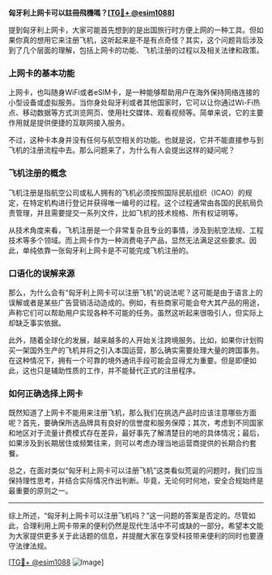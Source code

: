 **匈牙利上网卡可以註冊飛機嗎？[[TG💪+ @esim1088](https://t.me/s/esim1088)]**

提到匈牙利上网卡，大家可能首先想到的是出国旅行时方便上网的一种工具。但如果你真的想用它来注册飞机，这听起来是不是有点奇怪？其实，这个问题背后涉及到了几个层面的理解，包括上网卡的功能、飞机注册的过程以及相关法律和政策。

### 上网卡的基本功能

上网卡，也叫随身WiFi或者eSIM卡，是一种能够帮助用户在海外保持网络连接的小型设备或虚拟服务。当你身处匈牙利或者其他国家时，它可以让你通过Wi-Fi热点、移动数据等方式浏览网页、使用社交媒体、观看视频等。简单来说，它的主要作用就是提供便捷的互联网接入服务。

不过，这种卡本身并没有任何与航空相关的功能。也就是说，它并不能直接参与到飞机的注册流程中去。那么问题来了，为什么有人会提出这样的疑问呢？

### 飞机注册的概念

飞机注册是指航空公司或私人拥有的飞机必须按照国际民航组织（ICAO）的规定，在特定机构进行登记并获得唯一编号的过程。这个过程通常由各国的民航局负责管理，并且需要提交一系列文件，比如飞机的技术规格、所有权证明等。

从技术角度来看，飞机注册是一个非常复杂且专业的事情，涉及到航空法规、工程技术等多个领域。而上网卡作为一种消费电子产品，显然无法满足这些要求。因此，单纯依靠一张匈牙利上网卡是不可能完成飞机注册的。

### 口语化的误解来源

那么，为什么会有“匈牙利上网卡可以注册飞机”的说法呢？这可能是由于语言上的误解或者是某些广告营销活动造成的。例如，有些商家可能会夸大其产品的用途，声称它们可以帮助用户实现各种不可能的任务。虽然这听起来很吸引人，但实际上却缺乏事实依据。

此外，随着全球化的发展，越来越多的人开始关注跨境服务。比如，如果你计划购买一架国外生产的飞机并将之引入本国运营，那么确实需要处理大量的跨国事务。在这种情况下，拥有一个可靠的境外通讯手段可能会显得尤为重要。但是即便如此，这也只是辅助性质的工作，并不能替代正式的注册程序。

### 如何正确选择上网卡

既然知道了上网卡不能用来注册飞机，那么我们在挑选产品时应该注意哪些方面呢？首先，要确保所选品牌具有良好的信誉度和服务保障；其次，考虑到不同国家和地区对于流量计费模式存在差异，最好事先了解清楚目的地的具体情况；最后，如果涉及到长期居住或频繁往来，则可以考虑办理当地运营商提供的长期合约套餐。

总之，在面对类似“匈牙利上网卡可以注册飞机”这类看似荒诞的问题时，我们应当保持理性思考，并结合实际情况作出判断。毕竟，无论何时何地，安全合规始终是最重要的原则之一。

---

综上所述，“匈牙利上网卡可以注册飞机吗？”这一问题的答案是否定的。尽管如此，合理利用上网卡带来的便利仍然是现代生活中不可或缺的一部分。希望本文能为大家提供更多关于此话题的信息，并提醒大家在享受科技带来便利的同时也要遵守法律法规。

[[TG💪+ @esim1088](https://t.me/s/esim1088) ![Image](https://i.postimg.cc/4NQfJmqS/Snipaste-2025-05-13-00-14-12.png)]